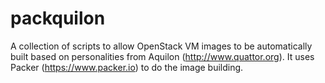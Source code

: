 # packquilon

A collection of scripts to allow OpenStack VM images to be automatically built based on personalities from Aquilon (http://www.quattor.org). It uses Packer (https://www.packer.io) to do the image building.
